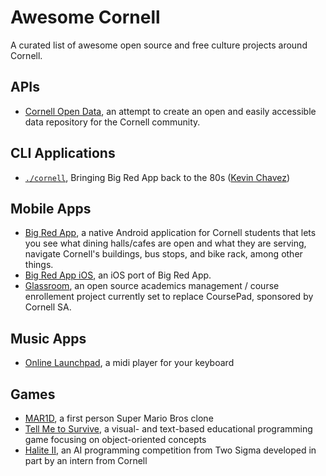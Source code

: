 # Awesome Cornell

A curated list of awesome open source and free culture projects around Cornell.

## APIs

  - [Cornell Open Data](https://cornelldata.org/), an attempt to create an open and easily accessible data repository for the Cornell community.

## CLI Applications

  - [`./cornell`](https://mrkev.github.io/cornell/), Bringing Big Red App back to the 80s ([Kevin Chavez](https://github.com/mrkev))

## Mobile Apps

- [Big Red App](https://github.com/TrevorEdwards/bigredapp-android), a native Android application for Cornell students that lets you see what dining halls/cafes are open and what they are serving, navigate Cornell's buildings, bus stops, and bike rack, among other things.
- [Big Red App iOS](https://github.com/gharrma/bigredapp-ios), an iOS port of Big Red App.
- [Glassroom](https://github.com/CornelldotSpace), an open source academics management / course enrollement project currently set to replace CoursePad, sponsored by Cornell SA.


## Music Apps

- [Online Launchpad](https://github.com/Dan12/Launchpad), a midi player for your keyboard

## Games

- [MAR1D](https://github.com/olynch/fp_mario), a first person Super Mario Bros clone
- [Tell Me to Survive](https://github.com/lidavidm/cs6360), a visual- and text-based educational programming game focusing on object-oriented concepts
- [Halite II](https://github.com/HaliteChallenge/Halite-II), an AI programming competition from Two Sigma developed in part by an intern from Cornell
